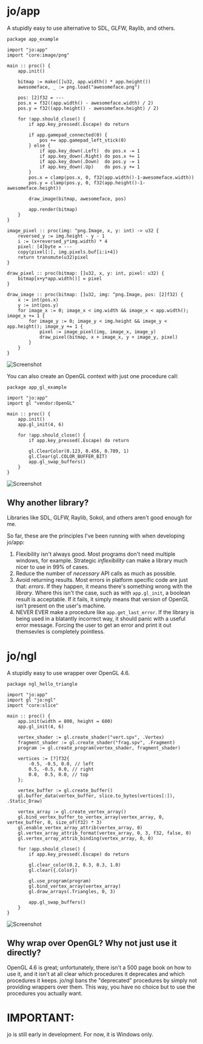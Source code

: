 # jo/app

A stupidly easy to use alternative to SDL, GLFW, Raylib, and others.

```odin
package app_example

import "jo:app"
import "core:image/png"

main :: proc() {
	app.init()
	
	bitmap := make([]u32, app.width() * app.height())
	awesomeface, _ := png.load("awesomeface.png")

	pos: [2]f32 = ---
	pos.x = f32((app.width() - awesomeface.width) / 2)
	pos.y = f32((app.height() - awesomeface.height) / 2)
	
	for !app.should_close() {
		if app.key_pressed(.Escape) do return

		if app.gamepad_connected(0) {
			pos += app.gamepad_left_stick(0)
		} else {
			if app.key_down(.Left)  do pos.x -= 1
			if app.key_down(.Right) do pos.x += 1
			if app.key_down(.Down)  do pos.y -= 1
			if app.key_down(.Up)	do pos.y += 1
		}
		pos.x = clamp(pos.x, 0, f32(app.width()-1-awesomeface.width))
		pos.y = clamp(pos.y, 0, f32(app.height()-1-awesomeface.height))

		draw_image(bitmap, awesomeface, pos)

		app.render(bitmap)
	}
}

image_pixel :: proc(img: ^png.Image, x, y: int) -> u32 {
	reversed_y := img.height - y - 1
	i := (x+reversed_y*img.width) * 4
	pixel: [4]byte = ---
	copy(pixel[:], img.pixels.buf[i:i+4])
	return transmute(u32)pixel
}

draw_pixel :: proc(bitmap: []u32, x, y: int, pixel: u32) {
	bitmap[x+y*app.width()] = pixel
}

draw_image :: proc(bitmap: []u32, img: ^png.Image, pos: [2]f32) {
	x := int(pos.x)
	y := int(pos.y)
	for image_x := 0; image_x < img.width && image_x < app.width(); image_x += 1 {
		for image_y := 0; image_y < img.height && image_y < app.height(); image_y += 1 {
			pixel := image_pixel(img, image_x, image_y)
			draw_pixel(bitmap, x + image_x, y + image_y, pixel)
		}
	}
}
```

![Screenshot](screenshots/app_example_0.png)

You can also create an OpenGL context with just one procedure call:

```odin
package app_gl_example

import "jo:app"
import gl "vendor:OpenGL"

main :: proc() {
	app.init()
	app.gl_init(4, 6)

	for !app.should_close() {
		if app.key_pressed(.Escape) do return

		gl.ClearColor(0.123, 0.456, 0.789, 1)
		gl.Clear(gl.COLOR_BUFFER_BIT)
		app.gl_swap_buffers()
	}
}
```

![Screenshot](screenshots/app_example_1.png)

## Why another library?

Libraries like SDL, GLFW, Raylib, Sokol, and others aren't good enough for me. 

So far, these are the principles I've been running with when developing jo/app:

1. Flexibility isn't always good. Most programs don't need multiple windows, for example. Strategic *inflexibility* can make a library much nicer to use in 99% of cases.
2. Reduce the number of *necessary* API calls as much as possible.
3. Avoid returning results. Most errors in platform specific code are just that: *errors*. If they happen, it means there's something wrong with the *library*. Where this isn't the case, such as with `app.gl_init`, a boolean result is acceptable. If it fails, it simply means that version of OpenGL isn't present on the user's machine.
4. NEVER EVER make a procedure like `app.get_last_error`. If the library is being used in a blatantly incorrect way, it should panic with a useful error message. Forcing the user to get an error and print it out themsevles is completely pointless.

# jo/ngl

A stupidly easy to use wrapper over OpenGL 4.6.

```odin
package ngl_hello_triangle

import "jo:app"
import gl "jo:ngl"
import "core:slice"

main :: proc() {
	app.init(width = 800, height = 600)
	app.gl_init(4, 6)

	vertex_shader := gl.create_shader("vert.spv", .Vertex)
	fragment_shader := gl.create_shader("frag.spv", .Fragment)
	program := gl.create_program(vertex_shader, fragment_shader)

	vertices := [?]f32{
		-0.5, -0.5, 0.0, // left  
		0.5, -0.5, 0.0, // right 
		0.0,  0.5, 0.0, // top   
	};

	vertex_buffer := gl.create_buffer()
	gl.buffer_data(vertex_buffer, slice.to_bytes(vertices[:]), .Static_Draw)

	vertex_array := gl.create_vertex_array()
	gl.bind_vertex_buffer_to_vertex_array(vertex_array, 0, vertex_buffer, 0, size_of(f32) * 3)
	gl.enable_vertex_array_attrib(vertex_array, 0)
	gl.vertex_array_attrib_format(vertex_array, 0, 3, f32, false, 0)
	gl.vertex_array_attrib_binding(vertex_array, 0, 0)
	
	for !app.should_close() {
		if app.key_pressed(.Escape) do return

		gl.clear_color(0.2, 0.3, 0.3, 1.0)
		gl.clear({.Color})

		gl.use_program(program)
		gl.bind_vertex_array(vertex_array)
		gl.draw_arrays(.Triangles, 0, 3)

		app.gl_swap_buffers()
	}
}
```

![Screenshot](screenshots/ngl_example_0.png)

## Why wrap over OpenGL? Why not just use it directly?

OpenGL 4.6 is great; unfortunately, there isn't a 500 page book on how to use it, and it isn't at all clear which procedures it deprecates and which procedures it keeps. jo/ngl bans the "deprecated" procedures by simply not providing wrappers over them. This way, you have no choice but to use the procedures you actually want.

# IMPORTANT:

jo is still early in development. For now, it is Windows only.